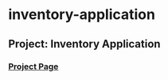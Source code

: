 # inventory-application
## Project: Inventory Application
### [Project Page](https://zany-josy-mpzero-1ac512d8.koyeb.app/)
